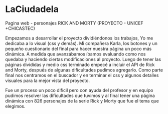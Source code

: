 # LaCiudadela
Pagina web - personajes RICK AND MORTY (PROYECTO - UNICEF +CHICASTEC)


Empezamos a desarrollar el proyecto dividiéndonos los trabajos, Yo me dedicaba a lo visual (css y demás). Mi compañera Karla, los botones y un pequeño cuestionario del final para hacer nuestra página un poco más dinámica.
A medida que avanzábamos íbamos evaluando como nos quedaba y haciendo ciertas modificaciones al proyecto. Luego de tener las páginas divididas y medio css terminado empecé a incluir el API de Rick and Morty, después de algunas dificultades pudimos agregarlo.
Como parte final nos centramos en el buscador y en terminar el css y algunos detalles visuales para la mejor vista del proyecto.

Fue un proceso un poco dificil pero con ayuda del profesor y en equipo pudimos resolver las dificultades que tuvimos y al final tener una página dinámica con 826 personajes de la serie Rick y Morty que fue el tema que elegimos.
